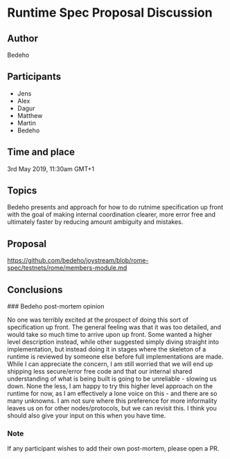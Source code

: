 
# Runtime Spec Proposal Discussion

## Author

Bedeho

## Participants

- Jens
- Alex
- Dagur
- Matthew
- Martin
- Bedeho

## Time and place

3rd May 2019, 11:30am GMT+1

## Topics

Bedeho presents and approach for how to do rutnime specification up front with the goal of making internal coordination clearer, more error free and ultimately faster by reducing amount ambiguity and mistakes.

## Proposal

https://github.com/bedeho/joystream/blob/rome-spec/testnets/rome/members-module.md

## Conclusions


### Bedeho post-mortem opinion

No one was terribly excited at the prospect of doing this sort of specification up front. The general feeling was that it was too detailed, and would take so much time to arrive upon up front. Some wanted a higher level description instead, while other suggested simply diving straight into implementation, but instead doing it in stages where the skeleton of a runtime is reviewed by someone else before full implementations are made. While I can appreciate the concern, I am still worried that we will end up shipping less secure/error free code and that our internal shared understanding of what is being built is going to be unreliable - slowing us down. None the less, I am happy to try this higher level approach on the runtime for now, as I am effectively a lone voice on this - and there are so many unknowns. I am not sure where this preference for more informality leaves us on for other nodes/protocols, but we can revisit this. I think you should also give your input on this when you have time.


### Note

If any participant wishes to add their own post-mortem, please open a PR.

